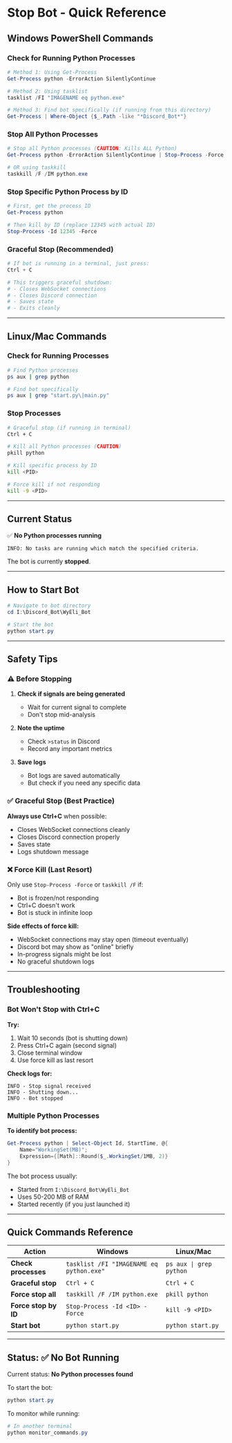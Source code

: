 # Stop Bot - Quick Reference

## Windows PowerShell Commands

### Check for Running Python Processes
```powershell
# Method 1: Using Get-Process
Get-Process python -ErrorAction SilentlyContinue

# Method 2: Using tasklist
tasklist /FI "IMAGENAME eq python.exe"

# Method 3: Find bot specifically (if running from this directory)
Get-Process | Where-Object {$_.Path -like "*Discord_Bot*"}
```

### Stop All Python Processes
```powershell
# Stop all Python processes (CAUTION: Kills ALL Python)
Get-Process python -ErrorAction SilentlyContinue | Stop-Process -Force

# OR using taskkill
taskkill /F /IM python.exe
```

### Stop Specific Python Process by ID
```powershell
# First, get the process ID
Get-Process python

# Then kill by ID (replace 12345 with actual ID)
Stop-Process -Id 12345 -Force
```

### Graceful Stop (Recommended)
```powershell
# If bot is running in a terminal, just press:
Ctrl + C

# This triggers graceful shutdown:
# - Closes WebSocket connections
# - Closes Discord connection  
# - Saves state
# - Exits cleanly
```

---

## Linux/Mac Commands

### Check for Running Processes
```bash
# Find Python processes
ps aux | grep python

# Find bot specifically
ps aux | grep "start.py\|main.py"
```

### Stop Processes
```bash
# Graceful stop (if running in terminal)
Ctrl + C

# Kill all Python processes (CAUTION)
pkill python

# Kill specific process by ID
kill <PID>

# Force kill if not responding
kill -9 <PID>
```

---

## Current Status

✅ **No Python processes running**
```
INFO: No tasks are running which match the specified criteria.
```

The bot is currently **stopped**.

---

## How to Start Bot

```powershell
# Navigate to bot directory
cd I:\Discord_Bot\WyEli_Bot

# Start the bot
python start.py
```

---

## Safety Tips

### ⚠️ Before Stopping

1. **Check if signals are being generated**
   - Wait for current signal to complete
   - Don't stop mid-analysis

2. **Note the uptime**
   - Check `>status` in Discord
   - Record any important metrics

3. **Save logs**
   - Bot logs are saved automatically
   - But check if you need any specific data

### ✅ Graceful Stop (Best Practice)

**Always use Ctrl+C** when possible:
- Closes WebSocket connections cleanly
- Closes Discord connection properly
- Saves state
- Logs shutdown message

### ❌ Force Kill (Last Resort)

Only use `Stop-Process -Force` or `taskkill /F` if:
- Bot is frozen/not responding
- Ctrl+C doesn't work
- Bot is stuck in infinite loop

**Side effects of force kill:**
- WebSocket connections may stay open (timeout eventually)
- Discord bot may show as "online" briefly
- In-progress signals might be lost
- No graceful shutdown logs

---

## Troubleshooting

### Bot Won't Stop with Ctrl+C

**Try:**
1. Wait 10 seconds (bot is shutting down)
2. Press Ctrl+C again (second signal)
3. Close terminal window
4. Use force kill as last resort

**Check logs for:**
```
INFO - Stop signal received
INFO - Shutting down...
INFO - Bot stopped
```

### Multiple Python Processes

**To identify bot process:**
```powershell
Get-Process python | Select-Object Id, StartTime, @{
    Name="WorkingSet(MB)";
    Expression={[Math]::Round($_.WorkingSet/1MB, 2)}
}
```

The bot process usually:
- Started from `I:\Discord_Bot\WyEli_Bot`
- Uses 50-200 MB of RAM
- Started recently (if you just launched it)

---

## Quick Commands Reference

| Action | Windows | Linux/Mac |
|--------|---------|-----------|
| **Check processes** | `tasklist /FI "IMAGENAME eq python.exe"` | `ps aux \| grep python` |
| **Graceful stop** | `Ctrl + C` | `Ctrl + C` |
| **Force stop all** | `taskkill /F /IM python.exe` | `pkill python` |
| **Force stop by ID** | `Stop-Process -Id <ID> -Force` | `kill -9 <PID>` |
| **Start bot** | `python start.py` | `python start.py` |

---

## Status: ✅ No Bot Running

Current status: **No Python processes found**

To start the bot:
```powershell
python start.py
```

To monitor while running:
```powershell
# In another terminal
python monitor_commands.py
```
